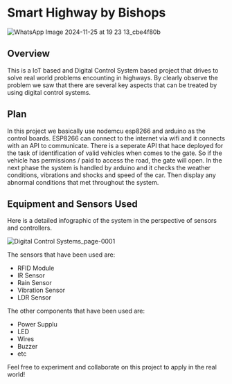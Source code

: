 # Smart Highway by Bishops
![WhatsApp Image 2024-11-25 at 19 23 13_cbe4f80b](https://github.com/user-attachments/assets/a0ce805d-80ab-4128-9b16-8a742ef2d988)

## Overview
This is a IoT based and Digital Control System based project that drives to solve real world problems encounting in highways. By clearly observe the problem we saw that there are several key aspects that can be treated by using digital control systems.

## Plan
In this project we basically use nodemcu esp8266 and arduino as the control boards. ESP8266 can connect to the internet via wifi and it connects with an API to communicate. There is a seperate API that hace deployed for the task of identification of valid vehicles when comes to the gate. So if the vehicle has permissions / paid to access the road, the gate will open. In the next phase the system is handled by arduino and it checks the weather conditions, vibrations and shocks and speed of the car. Then display any abnormal conditions that met throughout the system. 

## Equipment and Sensors Used
Here is a detailed infographic of the system in the perspective of sensors and controllers.

![Digital Control Systems_page-0001](https://github.com/user-attachments/assets/707d788c-eac5-4e68-a53c-fe2d1e24c3da)

The sensors that have been used are:
  - RFID Module
  - IR Sensor
  - Rain Sensor
  - Vibration Sensor
  - LDR Sensor

The other components that have been used are:
  - Power Supplu
  - LED
  - Wires
  - Buzzer
  - etc

Feel free to experiment and collaborate on this project to apply in the real world!
